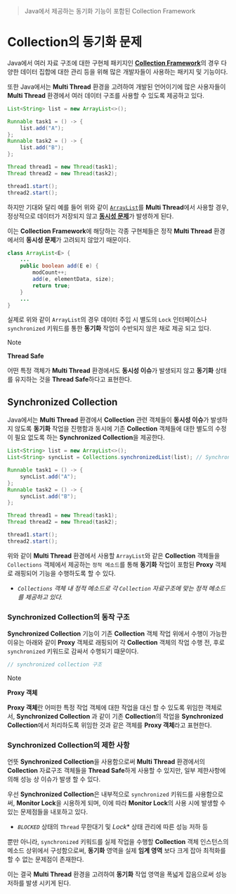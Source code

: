> Java에서 제공하는 동기화 기능이 포함된 Collection Framework

# Collection의 동기화 문제
Java에서 여러 자료 구조에 대한 구현체 패키지인 [**Collection Framework**](../IntermediateJava/2.%20Collection%20Framework.md)의 경우 다양한 데이터 집합에 대한 관리 등을 위해 많은 개발자들이 사용하는 패키지 및 기능이다.

또한 Java에서는 **Multi Thread** 환경을 고려하여 개발된 언어이기에 많은 사용자들이 **Multi Thread** 환경에서 여러 데이터 구조를 사용할 수 있도록 제공하고 있다.

```java
List<String> list = new ArrayList<>();

Runnable task1 = () -> {
    list.add("A");
};
Runnable task2 = () -> {
    list.add("B");
};

Thread thread1 = new Thread(task1);
Thread thread2 = new Thread(task2);

thread1.start();
thread2.start();
```
하지만 기대와 달리 예를 들어 위와 같이 [`ArrayList`](../IntermediateJava/3.%20ArrayList.md)를 **Multi Thread**에서 사용할 경우, 정상적으로 데이터가 저장되지 않고 [**동시성 문제**](11.%20Synchronized.md)가 발생하게 된다.

이는 **Collection Framework**에 해당하는 각종 구현체들은 정작 **Multi Thread** 환경에서의 **동시성 문제**가 고려되지 않았기 때문이다.

```java
class ArrayList<E> {
	...
	public boolean add(E e) {  
	    modCount++;  
	    add(e, elementData, size);  
	    return true;  
	}
	...
}
```

실제로 위와 같이 `ArrayList`의 경우 데이터 주입 시 별도의 `Lock` 인터페이스나 `synchronized` 키워드를 통한 **동기화** 작업이 수반되지 않은 채로 제공 되고 있다.

> [!NOTE]
> **Thread Safe**
> 
> 어떤 특정 객체가 **Multi Thread** 환경에서도 **동시성 이슈**가 발생되지 않고 **동기화** 상태를 유지하는 것을 **Thread Safe**하다고 표현한다.

## Synchronized Collection
Java에서는 **Multi Thread** 환경에서 **Collection** 관련 객체들이 **동시성 이슈**가 발생하지 않도록 **동기화** 작업을 진행함과 동시에 기존 **Collection** 객체들에 대한 별도의 수정이 필요 없도록 하는 **Synchronized Collection**을 제공한다.

```java
List<String> list = new ArrayList<>();
List<String> syncList = Collections.synchronizedList(list); // Synchronized Collection

Runnable task1 = () -> {
    syncList.add("A");
};
Runnable task2 = () -> {
    syncList.add("B");
};

Thread thread1 = new Thread(task1);
Thread thread2 = new Thread(task2);

thread1.start();
thread2.start();
```

위와 같이 **Multi Thread** 환경에서 사용할 `ArrayList`와 같은 **Collection** 객체들을 `Collections` 객체에서 제공하는 `정적 메소드`를 통해 **동기화** 작업이 포함된 **Proxy** 객체로 래핑되어 기능을 수행하도록 할 수 있다.
- *`Collections` 객체 내 정적 메소드로 각 `Collection` 자료구조에 맞는 정적 메소드를 제공하고 있다.*

### Synchronized Collection의 동작 구조
**Synchronized Collection** 기능이 기존 **Collection** 객체 작업 위에서 수행이 가능한 이유는 아래와 같이 **Proxy** 객체로 래핑되어 각 **Collection** 객체의 작업 수행 전, 후로 `synchronized` 키워드로 감싸서 수행되기 떄문이다.

```java
// synchronized collection 구조
```

> [!NOTE]
> **Proxy 객체**
> 
> **Proxy 객체**란 어떠한 특정 작업 객체에 대한 작업을 대신 할 수 있도록 위임한 객체로서, **Synchronized  Collection** 과 같이 기존 **Collection**의 작업을 **Synchronized Collection**에서 처리하도록 위임한 것과 같은 객체를 **Proxy 객체**라고 표현한다.

### Synchronized Collection의 제한 사항
언뜻 **Synchronized Collection**을 사용함으로써 **Multi Thread** 환경에서의 **Collection** 자료구조 객체들을 **Thread Safe**하게 사용할 수 있지만, 일부 제한사항에 의해 성능 상 이슈가 발생 할 수 있다.

우선 **Synchronized Collection**은 내부적으로 `synchronized` 키워드를 사용함으로써, **Monitor Lock**을 시용하게 되며, 이에 따라 **Monitor Lock**의 사용 시에 발생할 수 있는 문제점들을 내포하고 있다.
- *`BLOCKED`* 상태의 `Thread` 무한대기 및 *Lock** 상태 관리에 따른 성능 저하 등

뿐만 아니라, `synchronized` 키워드를 실제 작업을 수행할 **Collection** 객체 인스턴스의 메소드 상위에서 구성함으로써, **동기화** 영역을 실제 **임계 영역** 보다 크게 잡아 최적화를 할 수 없는 문제점이 존재한다.

이는 결국 **Multi Thread** 환경을 고려하여 **동기화** 작업 영역을 폭넓게 잡음으로써 성능 저하를 발생 시키게 된다. 